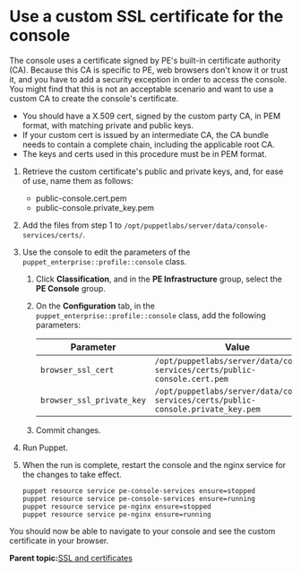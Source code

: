 # Use a custom SSL certificate for the console

The console uses a certificate signed by PE's built-in certificate authority \(CA\). Because this CA is specific to PE, web browsers don't know it or trust it, and you have to add a security exception in order to access the console. You might find that this is not an acceptable scenario and want to use a custom CA to create the console's certificate.

-   You should have a X.509 cert, signed by the custom party CA, in PEM format, with matching private and public keys.
-   If your custom cert is issued by an intermediate CA, the CA bundle needs to contain a complete chain, including the applicable root CA.
-   The keys and certs used in this procedure must be in PEM format.

1.  Retrieve the custom certificate's public and private keys, and, for ease of use, name them as follows:

    -   public-console.cert.pem
    -   public-console.private\_key.pem
2.  Add the files from step 1 to `/opt/puppetlabs/server/data/console-services/certs/`.

3.  Use the console to edit the parameters of the `puppet_enterprise::profile::console` class.

    1.  Click **Classification**, and in the **PE Infrastructure** group, select the **PE Console** group.

    2.  On the **Configuration** tab, in the `puppet_enterprise::profile::console` class, add the following parameters:

        |Parameter|Value|
        |---------|-----|
        |`browser_ssl_cert`|`/opt/puppetlabs/server/data/console-services/certs/public-console.cert.pem`|
        |`browser_ssl_private_key`|`/opt/puppetlabs/server/data/console-services/certs/public-console.private_key.pem`|

    3.  Commit changes.

4.  Run Puppet.

5.  When the run is complete, restart the console and the nginx service for the changes to take effect.

    ```
    puppet resource service pe-console-services ensure=stopped
    puppet resource service pe-console-services ensure=running
    puppet resource service pe-nginx ensure=stopped
    puppet resource service pe-nginx ensure=running
    ```


You should now be able to navigate to your console and see the custom certificate in your browser.

**Parent topic:**[SSL and certificates](ssl_and_certificates.md)

